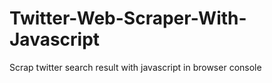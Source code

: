# Twitter-Web-Scraper-With-Javascript
Scrap twitter search result with javascript in browser console
